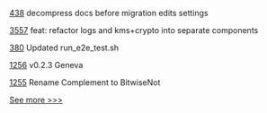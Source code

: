 
[438](https://github.com/hyperledger-labs/fabric-operations-console/pull/438) decompress docs before migration edits settings

[3557](https://github.com/hyperledger/aries-framework-go/pull/3557) feat: refactor logs and kms+crypto into separate components

[380](https://github.com/hyperledger-labs/blockchain-explorer/pull/380) Updated run_e2e_test.sh

[1256](https://github.com/hyperledger/solang/pull/1256) v0.2.3 Geneva

[1255](https://github.com/hyperledger/solang/pull/1255) Rename Complement to BitwiseNot


[See more >>>](https://start-here.hyperledger.org/pull-requests)

